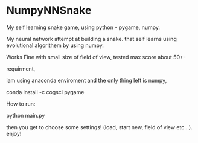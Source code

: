 # NumpyNNSnake
My self learning snake game, using python - pygame, numpy.


My neural network attempt at building a snake.
that self learns using evolutional algorithem by using numpy.

Works Fine with small size of field of view,
tested max score about 50+-

requirment,

iam using anaconda enviroment and the only thing left is
numpy,

conda install -c cogsci pygame

How to run:

python main.py

then you get to choose some settings! (load, start new, field of view etc...).
enjoy!
